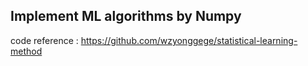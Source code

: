 ## Implement ML algorithms by Numpy

code reference : https://github.com/wzyonggege/statistical-learning-method
